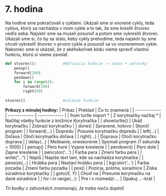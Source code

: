 # 7. hodina

Na hodine sme pokračovali s cyklami. Ukázali sme si vnorené cykly, teda cyklus, ktorý sa nachádza v inom cykle a to tak, že sme kreslili štvorec vedľa seba. Najskôr sme sa 
museli posunúť a potom sme vykreslili štvorec. Ukázali sme si, čo by sa stalo, keby cykly prehodíme, teda najskôr by sme chceli vykresliť štvorec v prvom cykle a posunúť sa 
vo vnorenemom cykle. Nakoniec sme si ukázali, že z akéhokoľvek kódu vieme spraviť vlastnú funkciu, ktorú si vieme zavolať. 

```python
def stvorec():            #definicia funkcie -> nazov + zatvorky
    penup()
    forward(200)
    pendown()
    for i in range(4):
        forward(100)
        right(90)
              
stvorec()                 #volanie funkcie
```

**Príkazy z minulej hodiny:**
| Príkaz  | Preklad | Čo to znamená |
| ------------- | ------------- | ------------- |
| from turtle import *  | Z korytnačky načítaj *  | Načítaj všetky funkcie z knižnice Korytnačka |
| showturtle()  | Ukáž korytnačku  | Zobrazí korytnačku |
| done()  | Spravené, hotovo  | Skončí program |
| forward(...)  | Dopredu  | Posunie korytnačku dopredu |
| left(...)  | Doľava  | Otočí korytnačku doľava |
| right(...)  | Doprava  | Otočí korytnačku doprava |
| delay(...)  | Meškanie, oneskorenie  | Spomalí program (1 sekunda = 1000) |
| penup()  | Pero hore  | Vypne kreslenie |
| pendown()  | Pero dole  | Zapne kreslenie |
| pencolor(‘...‘)  | Farba pera  | Zmení farbu pera |
| write(“…”)  | Napíš  |	Napíše text tam, kde sa nachádza korytnačka |
| pensize(...)  | Hrúbka pera  | Nastaví hrúbku pera |
| bgcolor(‘...‘)  | Farba pozadia  | Zmení farbu pozadia |
| pos()  | Pozícia, poloha, súradnice | Získa súradnice korytnačky |
| goto(*X*, *Y*)  | Choď na  | Presunie korytnačku na dané súradnice |
| for i in range(...):  | Pre i v rozmedzí ...  | Opakuj ...-krát |

*Tri bodky v zátvorkách znamenajú, že treba niečo doplniť.*
